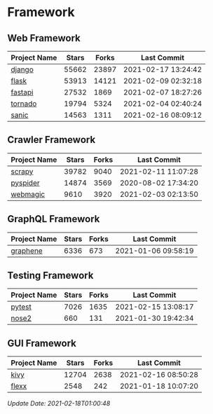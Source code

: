 # Framework

## Web Framework
| Project Name | Stars | Forks | Last Commit |
| ------------ | ----- | ----- | ----------- |
| [django](https://github.com/django/django) | 55662 | 23897 | 2021-02-17 13:24:42 |
| [flask](https://github.com/pallets/flask) | 53913 | 14121 | 2021-02-09 02:32:18 |
| [fastapi](https://github.com/tiangolo/fastapi) | 27532 | 1869 | 2021-02-07 18:27:26 |
| [tornado](https://github.com/tornadoweb/tornado) | 19794 | 5324 | 2021-02-04 02:40:24 |
| [sanic](https://github.com/sanic-org/sanic) | 14563 | 1311 | 2021-02-16 08:09:12 |

## Crawler Framework
| Project Name | Stars | Forks | Last Commit |
| ------------ | ----- | ----- | ----------- |
| [scrapy](https://github.com/scrapy/scrapy) | 39782 | 9040 | 2021-02-11 11:07:28 |
| [pyspider](https://github.com/binux/pyspider) | 14874 | 3569 | 2020-08-02 17:34:20 |
| [webmagic](https://github.com/code4craft/webmagic) | 9610 | 3920 | 2021-02-03 02:13:50 |

## GraphQL Framework
| Project Name | Stars | Forks | Last Commit |
| ------------ | ----- | ----- | ----------- |
| [graphene](https://github.com/graphql-python/graphene) | 6336 | 673 | 2021-01-06 09:58:19 |

## Testing Framework
| Project Name | Stars | Forks | Last Commit |
| ------------ | ----- | ----- | ----------- |
| [pytest](https://github.com/pytest-dev/pytest) | 7026 | 1635 | 2021-02-15 13:08:17 |
| [nose2](https://github.com/nose-devs/nose2) | 660 | 131 | 2021-01-30 19:42:34 |

## GUI Framework
| Project Name | Stars | Forks | Last Commit |
| ------------ | ----- | ----- | ----------- |
| [kivy](https://github.com/kivy/kivy) | 12704 | 2638 | 2021-02-16 08:50:28 |
| [flexx](https://github.com/flexxui/flexx) | 2548 | 242 | 2021-01-18 10:07:20 |

*Update Date: 2021-02-18T01:00:48*